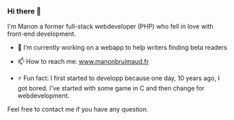 ### Hi there 👋

I'm Manon a former full-stack webdeveloper (PHP) who fell in love with front-end development.

- 🔭 I’m currently working on a webapp to help writers finding beta readers

- 📫 How to reach me: www.manonbruimaud.fr
- ⚡ Fun fact: I first started to developp because one day, 10 years ago, I got bored. I've started with some game in C and then change for webdevelopment.

Feel free to contact me if you have any question.
